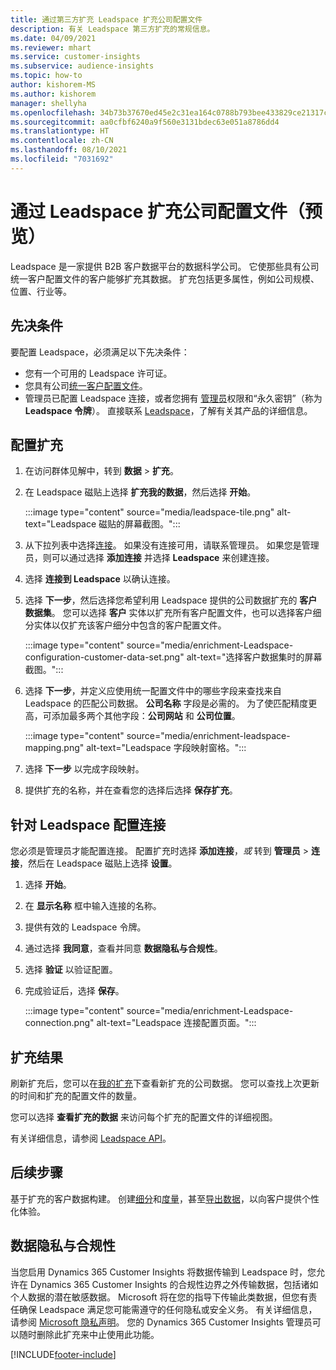 ```yaml
---
title: 通过第三方扩充 Leadspace 扩充公司配置文件
description: 有关 Leadspace 第三方扩充的常规信息。
ms.date: 04/09/2021
ms.reviewer: mhart
ms.service: customer-insights
ms.subservice: audience-insights
ms.topic: how-to
author: kishorem-MS
ms.author: kishorem
manager: shellyha
ms.openlocfilehash: 34b73b37670ed45e2c31ea164c0788b793bee433829ce21317c83903f3fca1fe
ms.sourcegitcommit: aa0cfbf6240a9f560e3131bdec63e051a8786dd4
ms.translationtype: HT
ms.contentlocale: zh-CN
ms.lasthandoff: 08/10/2021
ms.locfileid: "7031692"
---
```

# <a name="enrichment-of-company-profiles-with-leadspace-preview"></a>通过 Leadspace 扩充公司配置文件（预览）

Leadspace 是一家提供 B2B 客户数据平台的数据科学公司。 它使那些具有公司统一客户配置文件的客户能够扩充其数据。 扩充包括更多属性，例如公司规模、位置、行业等。

## <a name="prerequisites"></a>先决条件

要配置 Leadspace，必须满足以下先决条件：

- 您有一个可用的 Leadspace 许可证。
- 您具有公司[统一客户配置文件](customer-profiles.md)。
- 管理员已配置 Leadspace 连接，或者您拥有 [管理员](permissions.md#administrator)权限和“永久密钥”（称为 **Leadspace 令牌**）。 直接联系 [Leadspace](https://www.leadspace.com/products/leadspace-on-demand/)，了解有关其产品的详细信息。

## <a name="configure-the-enrichment"></a>配置扩充

1. 在访问群体见解中，转到 **数据** > **扩充**。

1. 在 Leadspace 磁贴上选择 **扩充我的数据**，然后选择 **开始**。

   :::image type="content" source="media/leadspace-tile.png" alt-text="Leadspace 磁贴的屏幕截图。":::

1. 从下拉列表中选择[连接](connections.md)。 如果没有连接可用，请联系管理员。 如果您是管理员，则可以通过选择 **添加连接** 并选择 **Leadspace** 来创建连接。 

1. 选择 **连接到 Leadspace** 以确认连接。

1. 选择 **下一步**，然后选择您希望利用 Leadspace 提供的公司数据扩充的 **客户数据集**。 您可以选择 **客户** 实体以扩充所有客户配置文件，也可以选择客户细分实体以仅扩充该客户细分中包含的客户配置文件。

    :::image type="content" source="media/enrichment-Leadspace-configuration-customer-data-set.png" alt-text="选择客户数据集时的屏幕截图。":::

1. 选择 **下一步**，并定义应使用统一配置文件中的哪些字段来查找来自 Leadspace 的匹配公司数据。 **公司名称** 字段是必需的。 为了使匹配精度更高，可添加最多两个其他字段：**公司网站** 和 **公司位置**。

   :::image type="content" source="media/enrichment-leadspace-mapping.png" alt-text="Leadspace 字段映射窗格。":::

1. 选择 **下一步** 以完成字段映射。

1. 提供扩充的名称，并在查看您的选择后选择 **保存扩充**。


## <a name="configure-the-connection-for-leadspace"></a>针对 Leadspace 配置连接 

您必须是管理员才能配置连接。 配置扩充时选择 **添加连接**，*或* 转到 **管理员** > **连接**，然后在 Leadspace 磁贴上选择 **设置**。

1. 选择 **开始**。 

1. 在 **显示名称** 框中输入连接的名称。

1. 提供有效的 Leadspace 令牌。

1. 通过选择 **我同意**，查看并同意 **数据隐私与合规性**。

1. 选择 **验证** 以验证配置。

1. 完成验证后，选择 **保存**。
   
   :::image type="content" source="media/enrichment-Leadspace-connection.png" alt-text="Leadspace 连接配置页面。":::

## <a name="enrichment-results"></a>扩充结果

刷新扩充后，您可以在[我的扩充](enrichment-hub.md)下查看新扩充的公司数据。 您可以查找上次更新的时间和扩充的配置文件的数量。

您可以选择 **查看扩充的数据** 来访问每个扩充的配置文件的详细视图。

有关详细信息，请参阅 [Leadspace API](https://support.leadspace.com/hc/en-us/sections/201997649-API)。

## <a name="next-steps"></a>后续步骤

基于扩充的客户数据构建。 创建[细分](segments.md)和[度量](measures.md)，甚至[导出数据](export-destinations.md)，以向客户提供个性化体验。

## <a name="data-privacy-and-compliance"></a>数据隐私与合规性

当您启用 Dynamics 365 Customer Insights 将数据传输到 Leadspace 时，您允许在 Dynamics 365 Customer Insights 的合规性边界之外传输数据，包括诸如个人数据的潜在敏感数据。 Microsoft 将在您的指导下传输此类数据，但您有责任确保 Leadspace 满足您可能需遵守的任何隐私或安全义务。 有关详细信息，请参阅 [Microsoft 隐私声明](https://go.microsoft.com/fwlink/?linkid=396732)。
您的 Dynamics 365 Customer Insights 管理员可以随时删除此扩充来中止使用此功能。


[!INCLUDE[footer-include](../includes/footer-banner.md)]

